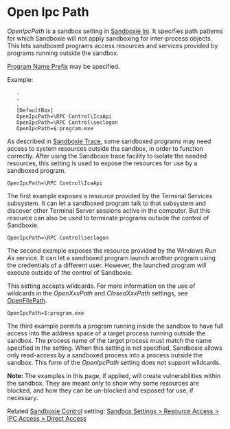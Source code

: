 # Open Ipc Path

_OpenIpcPath_ is a sandbox setting in [Sandboxie Ini](SandboxieIni). It specifies path patterns for which Sandboxie will not apply sandboxing for inter-process objects. This lets sandboxed programs access resources and services provided by programs running outside the sandbox.

[Program Name Prefix](ProgramNamePrefix) may be specified.

Example:
```
   .
   .
   .
   [DefaultBox]
   OpenIpcPath=\RPC Control\IcaApi
   OpenIpcPath=\RPC Control\seclogon
   OpenIpcPath=$:program.exe
```

As described in [Sandboxie Trace](SandboxieTrace), some sandboxed programs may need access to system resources outside the sandbox, in order to function correctly. After using the Sandboxie trace facility to isolate the needed resources, this setting is used to expose the resources for use by a sandboxed program.

```
OpenIpcPath=\RPC Control\IcaApi
```

The first example exposes a resource provided by the Terminal Services subsystem. It can let a sandboxed program talk to that subsystem and discover other Terminal Server sessions active in the computer. But this resource can also be used to terminate programs outside the control of Sandboxie.

```
OpenIpcPath=\RPC Control\seclogon
```
The second example exposes the resource provided by the Windows _Run As_ service. It can let a sandboxed program launch another program using the credentials of a different user. However, the launched program will execute outside of the control of Sandboxie.

This setting accepts wildcards. For more information on the use of wildcards in the _OpenXxxPath_ and _ClosedXxxPath_ settings, see [OpenFilePath](OpenFilePath).

```
OpenIpcPath=$:program.exe
```
The third example permits a program running inside the sandbox to have full access into the address space of a target process running outside the sandbox. The process name of the target process must match the name specified in the setting. When this setting is not specified, Sandboxie allows only read-access by a sandboxed process into a process outside the sandbox. This form of the _OpenIpcPath_ setting does not support wildcards.

**Note:** The examples in this page, if applied, will create vulnerabilities within the sandbox. They are meant only to show why some resources are blocked, and how they can be un-blocked and exposed for use, if necessary.

Related [Sandboxie Control](SandboxieControl) setting: [Sandbox Settings > Resource Access > IPC Access > Direct Access](ResourceAccessSettings#ipc)
